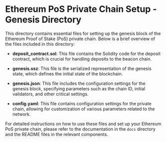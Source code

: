 # Ethereum PoS Private Chain Setup - Genesis Directory

This directory contains essential files for setting up the genesis block of the Ethereum Proof of Stake (PoS) private chain. Below is a brief overview of the files included in this directory:

- **deposit_contract.sol**: This file contains the Solidity code for the deposit contract, which is crucial for handling deposits to the beacon chain.

- **genesis.ssz**: This file is the serialized representation of the genesis state, which defines the initial state of the blockchain.

- **genesis.json**: This file includes the configuration settings for the genesis block, specifying parameters such as the chain ID, initial validators, and other critical settings.

- **config.yaml**: This file contains configuration settings for the private chain, allowing for customization of various parameters related to the network.

For detailed instructions on how to use these files and set up your Ethereum PoS private chain, please refer to the documentation in the `docs` directory and the README files in the relevant components.